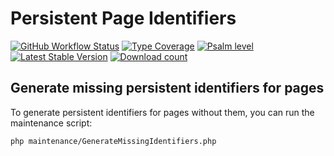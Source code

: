 # Persistent Page Identifiers

[![GitHub Workflow Status](https://img.shields.io/github/actions/workflow/status/ProfessionalWiki/PersistentPageIdentifiers/ci.yml?branch=master)](https://github.com/ProfessionalWiki/PersistentPageIdentifiers/actions?query=workflow%3ACI)
[![Type Coverage](https://shepherd.dev/github/ProfessionalWiki/PersistentPageIdentifiers/coverage.svg)](https://shepherd.dev/github/ProfessionalWiki/PersistentPageIdentifiers)
[![Psalm level](https://shepherd.dev/github/ProfessionalWiki/PersistentPageIdentifiers/level.svg)](psalm.xml)
[![Latest Stable Version](https://poser.pugx.org/professional-wiki/persistent-page-identifiers/v/stable)](https://packagist.org/packages/professional-wiki/persistent-page-identifiers)
[![Download count](https://poser.pugx.org/professional-wiki/persistent-page-identifiers/downloads)](https://packagist.org/packages/professional-wiki/persistent-page-identifiers)

## Generate missing persistent identifiers for pages

To generate persistent identifiers for pages without them, you can run the maintenance script:
```bash
php maintenance/GenerateMissingIdentifiers.php
```

